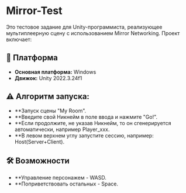 # Mirror-Test
Это тестовое задание для Unity-программиста, реализующее мультиплеерную сцену с использованием Mirror Networking. 
Проект включает:
## 📱 Платформа
- **Основная платформа:** Windows
- **Движок:** Unity 2022.3.24f1
## ⚠️ Алгоритм запуска:
- **Запуск сцены "My Room".
- **Введите свой Никнейм в поле ввода и нажмите "Go!".
- **Если продолжите, не указав Никнейм, то он сгенерируется автоматически, например Player_xxx.
- **В левом верхнем углу запустите сессию, например: Host(Server+Client).
## 🛠️ Возможности
- **Управление персонажем - WASD.
- **Поприветствовать остальных - Space.
